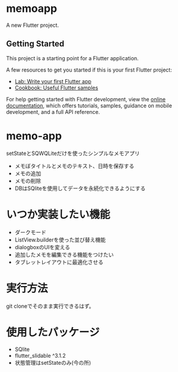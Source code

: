# memoapp

A new Flutter project.

## Getting Started

This project is a starting point for a Flutter application.

A few resources to get you started if this is your first Flutter project:

- [Lab: Write your first Flutter app](https://docs.flutter.dev/get-started/codelab)
- [Cookbook: Useful Flutter samples](https://docs.flutter.dev/cookbook)

For help getting started with Flutter development, view the
[online documentation](https://docs.flutter.dev/), which offers tutorials,
samples, guidance on mobile development, and a full API reference.
# memo-app
setStateとSQWQLiteだけを使ったシンプルなメモアプリ
- メモぼタイトルとメモのテキスト、日時を保存する
- メモの追加
- メモの削除
-  DBはSQliteを使用してデータを永続化できるようにする
# いつか実装したい機能
- ダークモード
- ListView.builderを使った並び替え機能
- dialogboxのUIを変える
- 追加したメモを編集できる機能をつけたい
- タブレットレイアウトに最適化させる
# 実行方法
git cloneでそのまま実行できるはず。
# 使用したパッケージ
- SQlite
- flutter_slidable ^3.1.2
- 状態管理はsetStateのみ(今の所)
